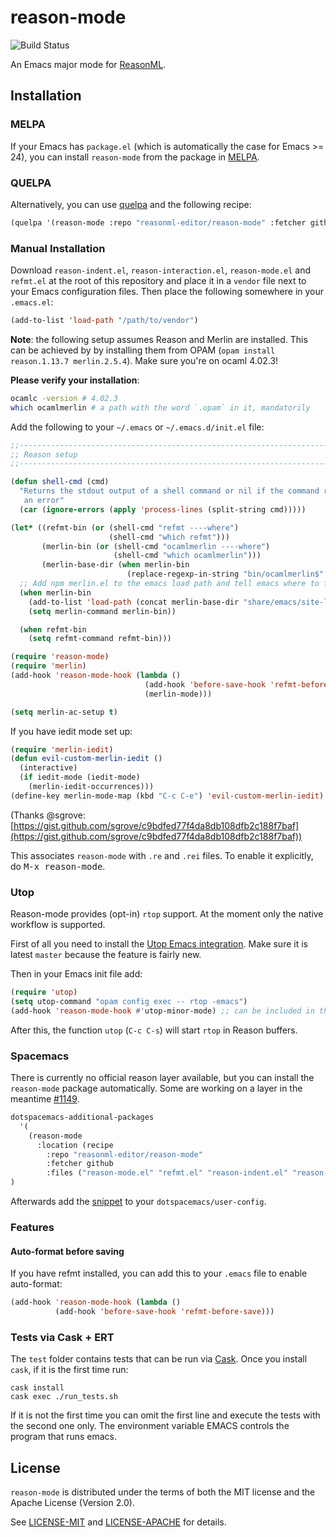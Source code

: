 # reason-mode
![Build Status](https://travis-ci.org/reasonml-editor/reason-mode.svg?branch=master)

An Emacs major mode for [ReasonML](https://reasonml.github.io/).

## Installation

### MELPA

If your Emacs has `package.el` (which is automatically the case for Emacs >= 24), you can install `reason-mode` from the package in [MELPA](https://melpa.org/#/getting-started).

### QUELPA
Alternatively, you can use [quelpa](https://github.com/quelpa/quelpa) and the following recipe:

```lisp
(quelpa '(reason-mode :repo "reasonml-editor/reason-mode" :fetcher github :stable t))
```

### Manual Installation

Download `reason-indent.el`, `reason-interaction.el`, `reason-mode.el` and `refmt.el` at the root of this repository and place it in a `vendor` file next to your Emacs configuration files. Then place the following somewhere in your `.emacs.el`:

```lisp
(add-to-list 'load-path "/path/to/vendor")
```

**Note**: the following setup assumes Reason and Merlin are installed. This can be achieved by by installing them from OPAM (`opam install reason.1.13.7 merlin.2.5.4`). Make sure you're on ocaml 4.02.3!

**Please verify your installation**:

```sh
ocamlc -version # 4.02.3
which ocamlmerlin # a path with the word `.opam` in it, mandatorily
```


Add the following to your `~/.emacs` or `~/.emacs.d/init.el` file:

```lisp
;;----------------------------------------------------------------------------
;; Reason setup
;;----------------------------------------------------------------------------

(defun shell-cmd (cmd)
  "Returns the stdout output of a shell command or nil if the command returned
   an error"
  (car (ignore-errors (apply 'process-lines (split-string cmd)))))

(let* ((refmt-bin (or (shell-cmd "refmt ----where")
                      (shell-cmd "which refmt")))
       (merlin-bin (or (shell-cmd "ocamlmerlin ----where")
                       (shell-cmd "which ocamlmerlin")))
       (merlin-base-dir (when merlin-bin
                          (replace-regexp-in-string "bin/ocamlmerlin$" "" merlin-bin))))
  ;; Add npm merlin.el to the emacs load path and tell emacs where to find ocamlmerlin
  (when merlin-bin
    (add-to-list 'load-path (concat merlin-base-dir "share/emacs/site-lisp/"))
    (setq merlin-command merlin-bin))

  (when refmt-bin
    (setq refmt-command refmt-bin)))

(require 'reason-mode)
(require 'merlin)
(add-hook 'reason-mode-hook (lambda ()
                              (add-hook 'before-save-hook 'refmt-before-save)
                              (merlin-mode)))

(setq merlin-ac-setup t)
```

If you have iedit mode set up:

```lisp
(require 'merlin-iedit)
(defun evil-custom-merlin-iedit ()
  (interactive)
  (if iedit-mode (iedit-mode)
    (merlin-iedit-occurrences)))
(define-key merlin-mode-map (kbd "C-c C-e") 'evil-custom-merlin-iedit)
```

(Thanks @sgrove: [https://gist.github.com/sgrove/c9bdfed77f4da8db108dfb2c188f7baf](https://gist.github.com/sgrove/c9bdfed77f4da8db108dfb2c188f7baf))

This associates `reason-mode` with `.re` and `.rei` files. To enable it explicitly, do <kbd>M-x reason-mode</kbd>.

### Utop

Reason-mode provides (opt-in) `rtop` support. At the moment only the native workflow is supported.

First of all you need to install the [Utop Emacs integration](https://github.com/diml/utop#integration-with-emacs). Make sure it is latest `master` because the feature is fairly new.

Then in your Emacs init file add:

```lisp
(require 'utop)
(setq utop-command "opam config exec -- rtop -emacs")
(add-hook 'reason-mode-hook #'utop-minor-mode) ;; can be included in the hook above as well
```

After this, the function `utop` (`C-c C-s`) will start `rtop` in Reason buffers.

### Spacemacs

There is currently no official reason layer available, but you can install the `reason-mode` package automatically.
Some are working on a layer in the meantime [#1149](https://github.com/facebook/reason/issues/1149).

```lisp
dotspacemacs-additional-packages
  '(
    (reason-mode
      :location (recipe
        :repo "reasonml-editor/reason-mode"
        :fetcher github
        :files ("reason-mode.el" "refmt.el" "reason-indent.el" "reason-interaction.el")))
)
```

Afterwards add the [snippet](#manual-installation) to your `dotspacemacs/user-config`.

### Features

#### Auto-format before saving

If you have refmt installed, you can add this to your `.emacs` file to enable
auto-format:

```lisp
(add-hook 'reason-mode-hook (lambda ()
          (add-hook 'before-save-hook 'refmt-before-save)))
```

### Tests via Cask + ERT

The `test` folder contains tests that can be run via [Cask](https://github.com/cask/cask).
Once you install `cask`, if it is the first time run:

```
cask install
cask exec ./run_tests.sh
```

If it is not the first time you can omit the first line and execute the tests with the second one only.
The environment variable EMACS controls the program that runs emacs.

## License

`reason-mode` is distributed under the terms of both the MIT license and the
Apache License (Version 2.0).

See [LICENSE-MIT](LICENSE-MIT) and [LICENSE-APACHE](LICENSE-APACHE) for details.
